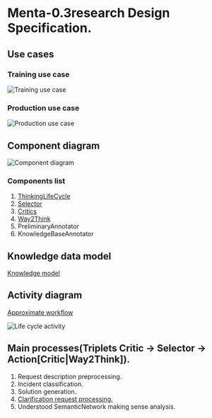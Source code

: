 # Menta-0.3research Design Specification.

## <a name="Use_cases">Use cases</a>

### Training use case
![Training use case](https://github.com/menta/menta-0.3/raw/master/doc/design-specification/uml/images/UseCaseTrain.png)

### Production use case
![Production use case](https://github.com/menta/menta-0.3/raw/master/doc/design-specification/uml/images/UseCaseProduction.png)

## <a name="Component_diagram">Component diagram</a>

![Component diagram](https://github.com/menta/menta-0.3/raw/master/doc/design-specification/uml/images/Component.png)

### Components list

 1. [ThinkingLifeCycle](thinking-life-cycle.md)
 1. [Selector](selector.md)
 1. [Critics](critics.md)
 1. [Way2Think](way2Think.md)
 1. PreliminaryAnnotator
 1. KnowledgeBaseAnnotator

## Knowledge data model
[Knowledge model](https://github.com/menta/menta-0.3/blob/master/doc/informal/knowledge.md)

## <a name="Activity_diagram">Activity diagram</a>

[Approximate workflow](https://github.com/menta/menta-0.3/blob/master/doc/informal/perceiving-modelling.md#Approximate_workflow)

![Life cycle activity](https://github.com/menta/menta-0.3/raw/master/doc/design-specification/uml/images/LifecycleActivity.png)

## Main processes(Triplets Critic -> Selector -> Action[Critic|Way2Think]).

 1. Request description preprocessing.
 1. Incident classification.
 1. Solution generation.
 1. [Clarification request processing.](clarification-request-processing.md)
 1. Understood SemanticNetwork making sense analysis.

